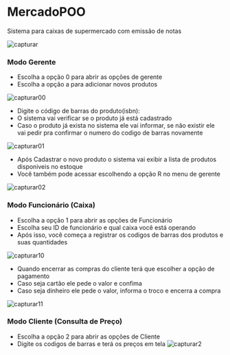 # MercadoPOO
Sistema para caixas de supermercado com emissão de notas

![capturar](https://user-images.githubusercontent.com/40237367/41390563-941c2c4e-6f6c-11e8-8ee2-5a03817fafeb.PNG)
### Modo Gerente
* Escolha a opção 0 para abrir as opções de gerente
* Escolha a opção a para adicionar novos produtos

![capturar00](https://user-images.githubusercontent.com/40237367/41390564-943be3e0-6f6c-11e8-95d5-9f689c9ae1d7.PNG)

* Digite o código de barras do produto(isbn):
* O sistema vai verificar se o produto já está cadastrado
* Caso o produto já exista no sistema ele vai informar, se não existir ele vai pedir pra confirmar o numero do codigo de barras novamente

![capturar01](https://user-images.githubusercontent.com/40237367/41390565-94630164-6f6c-11e8-9f8f-f8383f6df54c.PNG)

* Após Cadastrar o novo produto o sistema vai exibir a lista de produtos disponiveis no estoque
* Você também pode acessar escolhendo a opção R no menu de gerente

![capturar02](https://user-images.githubusercontent.com/40237367/41390566-948b9ca0-6f6c-11e8-8f26-6b41c8baca09.PNG)

### Modo Funcionário (Caixa)
* Escolha a opção 1 para abrir as opções de Funcionário
* Escolha seu ID de funcionário e qual caixa você está operando
* Após isso, você começa a registrar os codigos de barras dos produtos e suas quantidades

![capturar10](https://user-images.githubusercontent.com/40237367/41390568-94ce2e12-6f6c-11e8-9860-bb84d94ed583.PNG)

* Quando encerrar as compras do cliente terá que escolher a opção de pagamento
* Caso seja cartão ele pede o valor e confima
* Caso seja dinheiro ele pede o valor, informa o troco e encerra a compra

![capturar11](https://user-images.githubusercontent.com/40237367/41390570-94f0afc8-6f6c-11e8-907e-12939bc62504.PNG)

### Modo Cliente (Consulta de Preço)
* Escolha a opção 2 para abrir as opções de Cliente
* Digite os codigos de barras e terá os preços em tela
![capturar2](https://user-images.githubusercontent.com/40237367/41390567-94ac9892-6f6c-11e8-97ad-b443d87a29a1.PNG)



